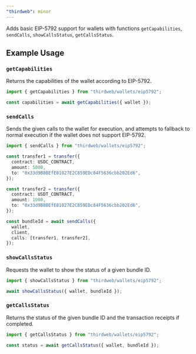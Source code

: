 ```yaml
---
"thirdweb": minor
---
```


Adds basic EIP-5792 support for wallets with functions `getCapabilities`, `sendCalls`, `showCallsStatus`, `getCallsStatus`.

## Example Usage

### `getCapabilities`

Returns the capabilities of the wallet according to EIP-5792.

```ts
import { getCapabilities } from "thirdweb/wallets/eip5792";

const capabilities = await getCapabilities({ wallet });
```

### `sendCalls`

Sends the given calls to the wallet for execution, and attempts to fallback to normal execution if the wallet does not support EIP-5792.

```ts
import { sendCalls } from "thirdweb/wallets/eip5792";

const transfer1 = transfer({
  contract: USDC_CONTRACT,
  amount: 5000,
  to: "0x33d9B8BEfE81027E2C859EDc84F5636cbb202Ed6",
});

const transfer2 = transfer({
  contract: USDT_CONTRACT,
  amount: 1000,
  to: "0x33d9B8BEfE81027E2C859EDc84F5636cbb202Ed6",
});

const bundleId = await sendCalls({
  wallet,
  client,
  calls: [transfer1, transfer2],
});
```

### `showCallsStatus`

Requests the wallet to show the status of a given bundle ID.

```ts
import { showCallsStatus } from "thirdweb/wallets/eip5792";

await showCallsStatus({ wallet, bundleId });
```

### `getCallsStatus`

Returns the status of the given bundle ID and the transaction receipts if completed.

```ts
import { getCallsStatus } from "thirdweb/wallets/eip5792";

const status = await getCallsStatus({ wallet, bundleId });
```
